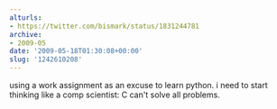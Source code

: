 ```yaml
---
alturls:
- https://twitter.com/bismark/status/1831244781
archive:
- 2009-05
date: '2009-05-18T01:30:08+00:00'
slug: '1242610208'
---
```


using a work assignment as an excuse to learn python.  i need to start thinking like a comp scientist: C can't solve all problems.


